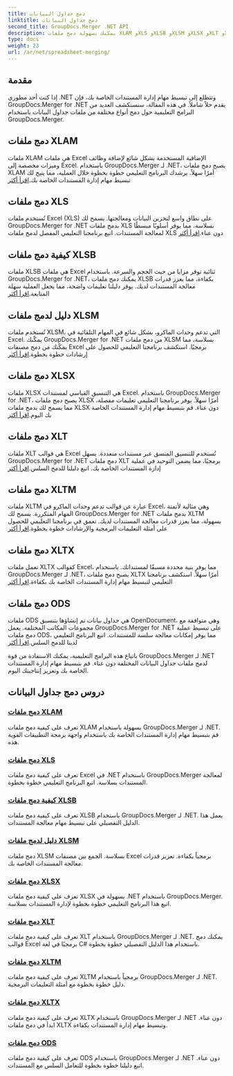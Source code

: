 ```yaml
---
title: دمج جداول البيانات
linktitle: دمج جداول البيانات
second_title: GroupDocs.Merger .NET API
description: يمكنك بسهولة دمج ملفات XLAM وXLS وXLSB وXLSM وXLSX وXLT وXLTM وXLTX وODS في .NET باستخدام GroupDocs.Merger. تبسيط مهام إدارة المستندات.
type: docs
weight: 23
url: /ar/net/spreadsheet-merging/
---
```


## مقدمة

إذا كنت أحد مطوري .NET وتتطلع إلى تبسيط مهام إدارة المستندات الخاصة بك، فإن GroupDocs.Merger for .NET يقدم حلاً شاملاً. في هذه المقالة، سنستكشف العديد من البرامج التعليمية حول دمج أنواع مختلفة من ملفات جداول البيانات باستخدام GroupDocs.Merger.

## دمج ملفات XLAM
 ملفات XLAM هي ملفات Excel الإضافية المستخدمة بشكل شائع لإضافة وظائف وميزات مخصصة إلى Excel. باستخدام GroupDocs.Merger لـ .NET، يصبح دمج ملفات XLAM أمرًا سهلاً. يرشدك البرنامج التعليمي خطوة بخطوة خلال العملية، مما يتيح لك تبسيط مهام إدارة المستندات الخاصة بك.[اقرأ أكثر](./merge-xlam-files/)

## دمج ملفات XLS
تُستخدم ملفات Excel (XLS) على نطاق واسع لتخزين البيانات ومعالجتها. يسمح لك GroupDocs.Merger for .NET بدمج ملفات XLS بسلاسة، مما يوفر أسلوبًا مبسطًا لمعالجة المستندات. اتبع برنامجنا التعليمي المفصل لدمج ملفات XLS دون عناء.[اقرأ أكثر](./merging-xls-files/)

## كيفية دمج ملفات XLSB
 ملفات XLSB هي ملفات Excel ثنائية توفر مزايا من حيث الحجم والسرعة. باستخدام GroupDocs.Merger for .NET، يمكنك دمج ملفات XLSB بكفاءة، مما يعزز قدرات معالجة المستندات لديك. يوفر دليلنا تعليمات واضحة، مما يجعل العملية سهلة المتابعة.[اقرأ أكثر](./how-to-merge-xlsb-files/)

## دليل لدمج ملفات XLSM
 تُستخدم ملفات XLSM، التي تدعم وحدات الماكرو، بشكل شائع في المهام التلقائية في Excel. يمكّنك GroupDocs.Merger for .NET من دمج ملفات XLSM بسلاسة، مما يمكّنك من دمج مصنفات Excel برمجيًا. استكشف برنامجنا التعليمي للحصول على إرشادات خطوة بخطوة.[اقرأ أكثر](./guide-merging-xlsm-files/)

## دمج ملفات XLSX
ملفات XLSX هي التنسيق القياسي لمستندات Excel. باستخدام GroupDocs.Merger for .NET، يصبح دمج ملفات XLSX أمرًا سهلاً. يوفر برنامجنا التعليمي تعليمات مفصلة، مما يسمح لك بدمج ملفات XLSX دون عناء. قم بتبسيط مهام إدارة المستندات الخاصة بك اليوم.[اقرأ أكثر](./merging-xlsx-files/)

## دمج ملفات XLT
 ملفات XLT هي قوالب Excel تُستخدم للتنسيق المتسق عبر مستندات متعددة. يسهل GroupDocs.Merger for .NET دمج ملفات XLT برمجيًا، مما يضمن التوحيد في عملية إدارة المستندات الخاصة بك. اتبع دليلنا للدمج السلس.[اقرأ أكثر](./merge-xlt-files/)

## دمج ملفات XLTM
 ملفات XLTM عبارة عن قوالب تدعم وحدات الماكرو في Excel، وهي مثالية لأتمتة المهام المتكررة. يسمح لك GroupDocs.Merger for .NET بدمج ملفات XLTM بسهولة، مما يعزز قدرات معالجة المستندات لديك. تعمق في برنامجنا التعليمي للحصول على أمثلة التعليمات البرمجية والإرشادات خطوة بخطوة.[اقرأ أكثر](./merging-xltm-files/)

## دمج ملفات XLTX
تعمل ملفات XLTX كقوالب Excel، مما يوفر بنية محددة مسبقًا لمستنداتك. باستخدام GroupDocs.Merger لـ .NET، يصبح دمج ملفات XLTX أمرًا سهلاً. استكشف برنامجنا التعليمي لتبسيط مهام إدارة المستندات الخاصة بك بكفاءة.[اقرأ أكثر](./merge-xltx-files/)

## دمج ملفات ODS
 ملفات ODS هي جداول بيانات تم إنشاؤها بتنسيق OpenDocument، وهي متوافقة مع مجموعات المكاتب المختلفة. يعمل GroupDocs.Merger for .NET على تبسيط عملية دمج ملفات ODS، مما يوفر إمكانات معالجة سلسة للمستندات. اتبع البرنامج التعليمي لدينا للدمج السلس.[اقرأ أكثر](./merging-ods-files/)

باتباع هذه البرامج التعليمية، يمكنك الاستفادة من قوة GroupDocs.Merger لـ .NET لدمج ملفات جداول البيانات المختلفة دون عناء. قم بتبسيط مهام إدارة المستندات الخاصة بك وتعزيز إنتاجيتك اليوم.
## دروس دمج جداول البيانات
### [دمج ملفات XLAM](./merge-xlam-files/)
تعرف على كيفية دمج ملفات XLAM بسهولة باستخدام GroupDocs.Merger لـ .NET. قم بتبسيط مهام إدارة المستندات الخاصة بك باستخدام واجهة برمجة التطبيقات القوية هذه.
### [دمج ملفات XLS](./merging-xls-files/)
تعرف على كيفية دمج ملفات Excel في .NET باستخدام GroupDocs.Merger لمعالجة المستندات بسلاسة. اتبع البرنامج التعليمي خطوة بخطوة.
### [كيفية دمج ملفات XLSB](./how-to-merge-xlsb-files/)
تعرف على كيفية دمج ملفات XLSB باستخدام GroupDocs.Merger لـ .NET. يعمل هذا الدليل التفصيلي على تبسيط مهام معالجة المستندات.
### [دليل لدمج ملفات XLSM](./guide-merging-xlsm-files/)
دمج ملفات XLSM بسلاسة. الجمع بين مصنفات Excel برمجياً بكفاءة. تعزيز قدرات معالجة المستندات الخاصة بك.
### [دمج ملفات XLSX](./merging-xlsx-files/)
تعرف على كيفية دمج ملفات XLSX بسهولة في .NET باستخدام GroupDocs.Merger. اتبع هذا البرنامج التعليمي خطوة بخطوة لإدارة المستندات بسلاسة.
### [دمج ملفات XLT](./merge-xlt-files/)
تعرف على كيفية دمج ملفات XLT باستخدام GroupDocs.Merger لـ .NET. يمكنك دمج قوالب Excel برمجيًا في لغة C# باستخدام هذا الدليل التفصيلي خطوة بخطوة.
### [دمج ملفات XLTM](./merging-xltm-files/)
تعرف على كيفية دمج ملفات XLTM برمجياً باستخدام GroupDocs.Merger لـ .NET. دليل خطوة بخطوة مع أمثلة التعليمات البرمجية.
### [دمج ملفات XLTX](./merge-xltx-files/)
تعرف على كيفية دمج ملفات XLTX باستخدام GroupDocs.Merger لـ .NET دون عناء. ابدأ في دمج ملفات XLTX وتبسيط مهام إدارة المستندات بكفاءة.
### [دمج ملفات ODS](./merging-ods-files/)
تعرف على كيفية دمج ملفات ODS باستخدام GroupDocs.Merger لـ .NET دون عناء. اتبع دليلنا خطوة بخطوة للتعامل السلس مع المستندات.